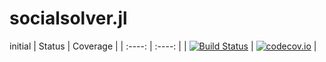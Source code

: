 # socialsolver.jl
initial
| Status | Coverage |
| :----: | :----: |
| [![Build Status](https://travis-ci.org/JoshuaPurtell/socialsolver.jl.svg?branch=master)](https://travis-ci.org/JoshuaPurtell/socialsolver.jl) | [![codecov.io](http://codecov.io/github/JoshuaPurtell/socialsolver.jl/coverage.svg?branch=master)](http://codecov.io/github/JoshuaPurtell/socialsolver.jl?branch=master) |
